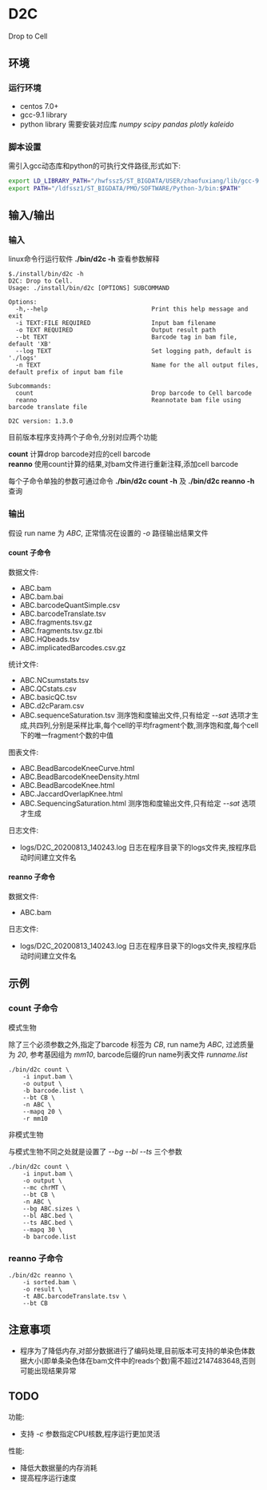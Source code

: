 # D2C

Drop to Cell

## 环境

### 运行环境

* centos 7.0+
* gcc-9.1 library
* python library 需要安装对应库 *numpy scipy pandas plotly kaleido*

### 脚本设置

需引入gcc动态库和python的可执行文件路径,形式如下:

```sh
export LD_LIBRARY_PATH="/hwfssz5/ST_BIGDATA/USER/zhaofuxiang/lib/gcc-9.1.0/lib:/hwfssz5/ST_BIGDATA/USER/zhaofuxiang/lib/gcc-9.1.0/lib64:$LD_LIBRARY_PATH"
export PATH="/ldfssz1/ST_BIGDATA/PMO/SOFTWARE/Python-3/bin:$PATH"
```

## 输入/输出

### 输入

linux命令行运行软件 **./bin/d2c -h** 查看参数解释

```
$./install/bin/d2c -h
D2C: Drop to Cell.
Usage: ./install/bin/d2c [OPTIONS] SUBCOMMAND

Options:
  -h,--help                             Print this help message and exit
  -i TEXT:FILE REQUIRED                 Input bam filename
  -o TEXT REQUIRED                      Output result path
  --bt TEXT                             Barcode tag in bam file, default 'XB'
  --log TEXT                            Set logging path, default is './logs'
  -n TEXT                               Name for the all output files, default prefix of input bam file

Subcommands:
  count                                 Drop barcode to Cell barcode
  reanno                                Reannotate bam file using barcode translate file

D2C version: 1.3.0
```

目前版本程序支持两个子命令,分别对应两个功能

**count** 计算drop barcode对应的cell barcode  
**reanno** 使用count计算的结果,对bam文件进行重新注释,添加cell barcode

每个子命令单独的参数可通过命令 **./bin/d2c count -h** 及 **./bin/d2c reanno -h** 查询

### 输出

假设 run name 为 *ABC*, 正常情况在设置的 *-o* 路径输出结果文件

#### **count** 子命令

数据文件:
* ABC.bam
* ABC.bam.bai
* ABC.barcodeQuantSimple.csv 
* ABC.barcodeTranslate.tsv
* ABC.fragments.tsv.gz
* ABC.fragments.tsv.gz.tbi
* ABC.HQbeads.tsv
* ABC.implicatedBarcodes.csv.gz

统计文件:
* ABC.NCsumstats.tsv
* ABC.QCstats.csv
* ABC.basicQC.tsv
* ABC.d2cParam.csv
* ABC.sequenceSaturation.tsv 测序饱和度输出文件,只有给定 *--sat* 选项才生成,共四列,分别是采样比率,每个cell的平均fragment个数,测序饱和度,每个cell下的唯一fragment个数的中值

图表文件:
* ABC.BeadBarcodeKneeCurve.html
* ABC.BeadBarcodeKneeDensity.html
* ABC.BeadBarcodeKnee.html
* ABC.JaccardOverlapKnee.html
* ABC.SequencingSaturation.html 测序饱和度输出文件,只有给定 *--sat* 选项才生成

日志文件:
* logs/D2C_20200813_140243.log 日志在程序目录下的logs文件夹,按程序启动时间建立文件名

#### **reanno** 子命令

数据文件:
* ABC.bam

日志文件:
* logs/D2C_20200813_140243.log 日志在程序目录下的logs文件夹,按程序启动时间建立文件名

## 示例

### **count** 子命令

模式生物

除了三个必须参数之外,指定了barcode 标签为 *CB*, run name为 *ABC*, 过滤质量为 *20*, 参考基因组为 *mm10*, barcode后缀的run name列表文件 *runname.list* 

```
./bin/d2c count \
    -i input.bam \
    -o output \
    -b barcode.list \
    --bt CB \
    -n ABC \
    --mapq 20 \
    -r mm10
```

非模式生物

与模式生物不同之处就是设置了 *--bg --bl --ts* 三个参数

```
./bin/d2c count \
    -i input.bam \
    -o output \
    --mc chrMT \
    --bt CB \
    -n ABC \
    --bg ABC.sizes \
    --bl ABC.bed \
    --ts ABC.bed \
    --mapq 30 \
    -b barcode.list
```

### **reanno** 子命令

```
./bin/d2c reanno \
    -i sorted.bam \
    -o result \
    -t ABC.barcodeTranslate.tsv \
    --bt CB
```

## 注意事项

* 程序为了降低内存,对部分数据进行了编码处理,目前版本可支持的单染色体数据大小(即单条染色体在bam文件中的reads个数)需不超过2147483648,否则可能出现结果异常

## TODO

功能:

* 支持 *-c* 参数指定CPU核数,程序运行更加灵活

性能:

* 降低大数据量的内存消耗
* 提高程序运行速度